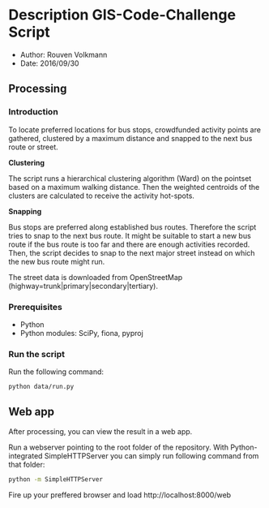 # Description GIS-Code-Challenge Script

* Author: Rouven Volkmann
* Date: 2016/09/30

## Processing

### Introduction

To locate preferred locations for bus stops, crowdfunded activity points are gathered, clustered by a maximum distance and snapped to the next bus route or street.

**Clustering**

The script runs a hierarchical clustering algorithm (Ward) on the pointset based on a maximum walking distance.
Then the weighted centroids of the clusters are calculated to receive the activity hot-spots.

**Snapping**

Bus stops are preferred along established bus routes. Therefore the script tries to snap to the next bus route. It might be suitable to start a new bus route if the bus route is too far and there are enough activities recorded. Then, the script decides to snap to the next major street instead on which the new bus route might run.

The street data is downloaded from OpenStreetMap (highway=trunk|primary|secondary|tertiary).

### Prerequisites

* Python
* Python modules: SciPy, fiona, pyproj

### Run the script

Run the following command:

```bash
python data/run.py
```

## Web app

After processing, you can view the result in a web app.

Run a webserver pointing to the root folder of the repository.
With Python-integrated SimpleHTTPServer you can simply run following command from that folder:

```bash
python -m SimpleHTTPServer
```

Fire up your preffered browser and load http://localhost:8000/web

